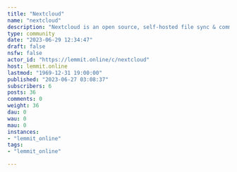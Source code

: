 ```yaml
---
title: "Nextcloud" 
name: "nextcloud"
description: "Nextcloud is an open source, self-hosted file sync & communication app platform. Access & sync your files, contacts, calendars and communicate &..."
type: community
date: "2023-06-29 12:34:47"
draft: false
nsfw: false
actor_id: "https://lemmit.online/c/nextcloud"
host: lemmit.online
lastmod: "1969-12-31 19:00:00"
published: "2023-06-27 03:08:37"
subscribers: 6
posts: 36
comments: 0
weight: 36
dau: 0
wau: 0
mau: 0
instances:
- "lemmit_online"
tags: 
- "lemmit_online"

---
```

